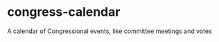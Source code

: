 congress-calendar
=================

A calendar of Congressional events, like committee meetings and votes
